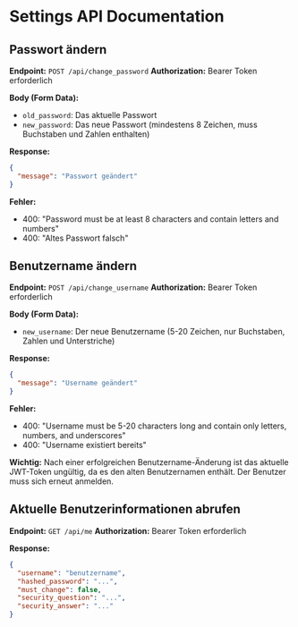 # Settings API Documentation

## Passwort ändern

**Endpoint:** `POST /api/change_password`
**Authorization:** Bearer Token erforderlich

**Body (Form Data):**
- `old_password`: Das aktuelle Passwort
- `new_password`: Das neue Passwort (mindestens 8 Zeichen, muss Buchstaben und Zahlen enthalten)

**Response:**
```json
{
  "message": "Passwort geändert"
}
```

**Fehler:**
- 400: "Password must be at least 8 characters and contain letters and numbers"
- 400: "Altes Passwort falsch"

## Benutzername ändern

**Endpoint:** `POST /api/change_username`
**Authorization:** Bearer Token erforderlich

**Body (Form Data):**
- `new_username`: Der neue Benutzername (5-20 Zeichen, nur Buchstaben, Zahlen und Unterstriche)

**Response:**
```json
{
  "message": "Username geändert"
}
```

**Fehler:**
- 400: "Username must be 5-20 characters long and contain only letters, numbers, and underscores"
- 400: "Username existiert bereits"

**Wichtig:** Nach einer erfolgreichen Benutzername-Änderung ist das aktuelle JWT-Token ungültig, da es den alten Benutzernamen enthält. Der Benutzer muss sich erneut anmelden.

## Aktuelle Benutzerinformationen abrufen

**Endpoint:** `GET /api/me`
**Authorization:** Bearer Token erforderlich

**Response:**
```json
{
  "username": "benutzername",
  "hashed_password": "...",
  "must_change": false,
  "security_question": "...",
  "security_answer": "..."
}
```
